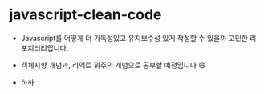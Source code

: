 # javascript-clean-code

- Javascript를 어떻게 더 가독성있고 유지보수성 있게 작성할 수 있을까 고민한 리포지터리입니다.

- 객체지향 개념과, 리액트 위주의 개념으로 공부할 예정입니다 :smile:

- 하하